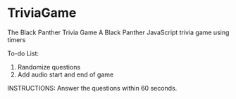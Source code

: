# TriviaGame
The Black Panther Trivia Game
A Black Panther JavaScript trivia game using timers

To-do List:
1. Randomize questions
2. Add audio start and end of game

INSTRUCTIONS:
Answer the questions within 60 seconds.